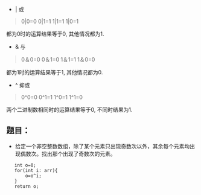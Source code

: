 ```rust

```

* | 或

> 0|0=0 0|1=1 1|1=1 1|0=1

都为0时的运算结果等于0, 其他情况都为1.

* & 与

> 0＆0=0 0＆1=0 1＆1=1 1＆0=0

都为1时的运算结果等于1, 其他情况都为0.

* ^ 抑或

> 0^0=0 0^1=1 1^0=1 1^1=0

两个二进制数相同时的运算结果等于0, 不同时结果为1.


## 题目：
 + 给定一个非空整数数组，除了某个元素只出现奇数次以外，其余每个元素均出现偶数次。找出那个出现了奇数次的元素。
 ```code 
    int o=0;
    for(int i: arr){
        o=o^i;
    }
    return o;
 ```